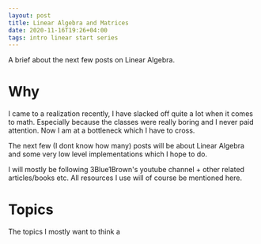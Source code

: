 ```yaml
---
layout: post
title: Linear Algebra and Matrices
date: 2020-11-16T19:26+04:00
tags: intro linear start series
---
```


A brief about the next few posts on Linear Algebra.

# Why
I came to a realization recently, I have slacked off quite a lot when it comes to math. Especially because the classes were really boring and I never paid attention. Now I am at a bottleneck which I have to cross.

The next few (I dont know how many) posts will be about Linear Algebra and some very low level implementations which I hope to do.

I will mostly be following 3Blue1Brown's youtube channel + other related articles/books etc.
All resources I use will of course be mentioned here.

# Topics
The topics I mostly want to think a

